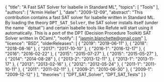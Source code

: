 {
    "title": "A Fast SAT Solver for Isabelle in Standard ML",
    "topics": [
        "Tools"
    ],
    "authors": [
        "Armin Heller"
    ],
    "date": "2009-12-09",
    "abstract": "This contribution contains a fast SAT solver for Isabelle written in Standard ML. By loading the theory <tt>DPT_SAT_Solver</tt>, the SAT solver installs itself (under the name ``dptsat'') and certain Isabelle tools like Refute will start using it automatically. This is a port of the DPT (Decision Procedure Toolkit) SAT Solver written in OCaml.",
    "notify": [
        "jasmin.blanchette@gmail.com"
    ],
    "licence": "BSD",
    "olderReleases": [
        {
            "2019": "2019-06-11"
        },
        {
            "2018": "2018-08-16"
        },
        {
            "2017": "2017-10-10"
        },
        {
            "2016-1": "2016-12-17"
        },
        {
            "2016": "2016-02-22"
        },
        {
            "2015": "2015-07-27"
        },
        {
            "2015": "2015-05-27"
        },
        {
            "2014": "2014-08-28"
        },
        {
            "2013-2": "2013-12-11"
        },
        {
            "2013-1": "2013-11-17"
        },
        {
            "2013": "2013-02-16"
        },
        {
            "2012": "2012-05-24"
        },
        {
            "2011-1": "2011-10-11"
        },
        {
            "2011": "2011-02-11"
        },
        {
            "2009-2": "2010-06-30"
        },
        {
            "2009-1": "2009-12-12"
        }
    ],
    "theories": [
        "DPT_SAT_Solver",
        "DPT_SAT_Tests"
    ]
}